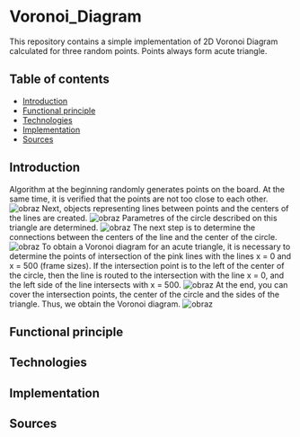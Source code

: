 # Voronoi_Diagram

This repository contains a simple implementation of 2D Voronoi Diagram calculated for three random points. Points always form acute triangle.

## Table of contents
* [Introduction](#introduction)
* [Functional principle](#functional-principle)
* [Technologies](#technologies)
* [Implementation](#implementation)
* [Sources](#sources)

## Introduction
Algorithm at the beginning randomly generates points on the board. At the same time, it is verified that the points are not too close to each other.
![obraz](https://user-images.githubusercontent.com/77791657/173353858-1aa32ffc-4ef5-48ef-9563-8395f5fd6498.png)
Next, objects representing lines between points and the centers of the lines are created.
![obraz](https://user-images.githubusercontent.com/77791657/173354670-4d7ccf7a-ae45-4cf7-9f88-606f273d189e.png)
Parametres of the circle described on this triangle are determined. 
![obraz](https://user-images.githubusercontent.com/77791657/173356038-b6e5962b-584d-4b72-96f5-aaec37a6ef30.png)
The next step is to determine the connections between the centers of the line and the center of the circle.
![obraz](https://user-images.githubusercontent.com/77791657/173357123-493d0484-2c62-45ca-8c41-02d2d918ded7.png)
To obtain a Voronoi diagram for an acute triangle, it is necessary to determine the points of intersection of the pink lines with the lines x = 0 and x = 500 (frame sizes).
If the intersection point is to the left of the center of the circle, then the line is routed to the intersection with the line x = 0, and the left side of the line intersects with x = 500.
![obraz](https://user-images.githubusercontent.com/77791657/173357988-2b71ef04-cdc7-496d-8136-132a46eb3b8b.png)
At the end, you can cover the intersection points, the center of the circle and the sides of the triangle. Thus, we obtain the Voronoi diagram.
![obraz](https://user-images.githubusercontent.com/77791657/173358871-f360b199-d9ee-492a-bd06-e092c5302cc6.png)

## Functional principle

## Technologies

## Implementation

## Sources
